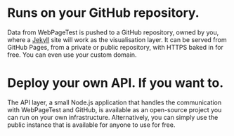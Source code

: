 # Runs on your GitHub repository.

Data from WebPageTest is pushed to a GitHub repository, owned by you, where a [Jekyll](http://jekyllrb.com/) site will work as the visualisation layer. It can be served from GitHub Pages, from a private or public repository, with HTTPS baked in for free. You can even use your custom domain.

# Deploy your own API. If you want to.

The API layer, a small Node.js application that handles the communication with WebPageTest and GitHub, is available as an open-source project you can run on your own infrastructure. Alternatively, you can simply use the public instance that is available for anyone to use for free.